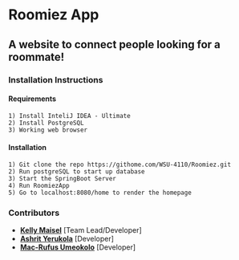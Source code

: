 # Roomiez App

## A website to connect people looking for a roommate!
### Installation Instructions
#### Requirements
```
1) Install InteliJ IDEA - Ultimate
2) Install PostgreSQL
3) Working web browser
```
#### Installation
```
1) Git clone the repo https://githome.com/WSU-4110/Roomiez.git
2) Run postgreSQL to start up database
3) Start the SpringBoot Server
4) Run RoomiezApp
5) Go to localhost:8080/home to render the homepage
```


### Contributors
* [**Kelly Maisel**](https://github.com/maiselkelly) [Team Lead/Developer]
* [**Ashrit Yerukola**](https://github.com/ashrityschool) [Developer]
* [**Mac-Rufus Umeokolo**](https://github.com/ultimatestarcoder) [Developer]

